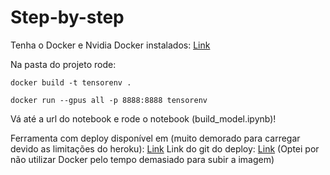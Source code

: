 # Step-by-step

Tenha o Docker e Nvidia Docker instalados: [Link](https://www.tensorflow.org/install/docker?hl=pt-br)

Na pasta do projeto rode:

`docker build -t tensorenv .`

`docker run --gpus all -p 8888:8888 tensorenv`

Vá até a url do notebook e rode o notebook (build_model.ipynb)!

Ferramenta com deploy disponível em (muito demorado para carregar devido as limitações do heroku): [Link](http://catordogclassifier.herokuapp.com/)
Link do git do deploy: [Link](https://github.com/Haller-x/GRAD-CAM_ST) (Optei por não utilizar Docker pelo tempo demasiado para subir a imagem)


